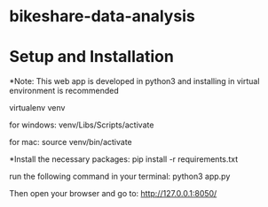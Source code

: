 # bikeshare-data-analysis

# Setup and Installation
*Note: This web app is developed in python3 and installing in virtual environment is recommended

virtualenv venv

for windows:
venv/Libs/Scripts/activate

for mac:
source venv/bin/activate

*Install the necessary packages: 
pip install -r requirements.txt

run the following command in your terminal:
python3 app.py

Then open your browser and go to: http://127.0.0.1:8050/
